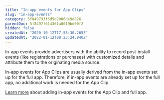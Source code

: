 ```yaml
---
title: "In-app events for App Clips"
slug: "in-app-events"
category: 5f849793f6d5d2006de9d826
parentDoc: 5f8497f614361a0019bd00f2
hidden: false
createdAt: "2020-10-12T17:58:30.265Z"
updatedAt: "2022-01-12T08:23:24.940Z"
---
```

In-app events provide advertisers with the ability to record post-install events (like registrations or purchases) with customized details and attribute them to the originating media source.

In-app events for App Clips are usually derived from the in-app events set up for the full app. Therefore, if in-app events are already set up for the full app, no additional work is needed for the App Clip. 

[Learn more](https://dev.appsflyer.com/hc/docs/in-app-events-sdk) about adding in-app events for the App Clip and full app.